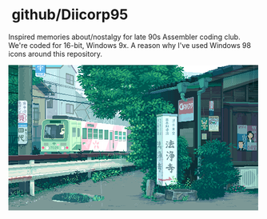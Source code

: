 # <img alt="" src="https://win98icons.alexmeub.com/icons/png/tip.png">&nbsp;github/Diicorp95
Inspired memories about/nostalgy for late 90s Assembler coding club. We're coded for 16-bit, Windows 9x. A reason why I've used Windows 98 icons around this repository.

<!-- <img alt="" src="https://raw.githubusercontent.com/Diicorp95/Diicorp95/main/tape.png"> -->
<!-- <audio src="https://raw.githubusercontent.com/Diicorp95/Diicorp95/main/rain.wav" autoplay="true" controls="true" loop="true"> -->
![](https://raw.githubusercontent.com/Diicorp95/Diicorp95/main/digital.gif)

<!-- [Audio file source](https://freesound.org/people/univ_lyon3/sounds/367802/) -->
